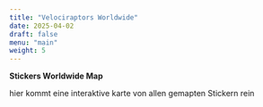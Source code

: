 ```yaml
---
title: "Velociraptors Worldwide"
date: 2025-04-02
draft: false
menu: "main"
weight: 5
---
```



**Stickers Worldwide Map**

hier kommt eine interaktive karte von allen gemapten Stickern rein
